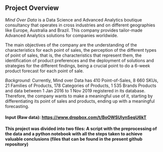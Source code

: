 ## Project Overview

  *Mind Over Data* is a Data Science and Advanced Analytics boutique consultancy that operates in cross industries and on different geographies like Europe, Australia and Brazil. This company provides tailor-made Advanced Analytics solutions for companies worldwide. 

  The main objectives of the company are the understanding of the characteristics for each point of sales, the perception of the different types of point of sales, that is, the characteristics that represent them, the identification of product preferences and the deployment of solutions and strategies for the different findings, being a crucial point to do a 6-week product forecast for each point of sale. 

*Background:* 
Currently, Mind over Data has 410 Point-of-Sales, 8 660 SKUs, 21 Families of Products, 178 Categories of Products, 1 535 Brands Products and data between 1 Jan 2016 to 1 Nov 2019 registered in its database. Therefore, the company wants to make a meaningful use of it, starting by differentiating its point of sales and products, ending up with a meaningful forecasting.

#### Input (Raw data): https://www.dropbox.com/t/BoOWSUIynSeqU6kT

#### This project was divided into two files: A script with the preprocessing of the data and a python notebook with all the steps taken to achieve valuable conclusions (files that can be found in the present github repository)

